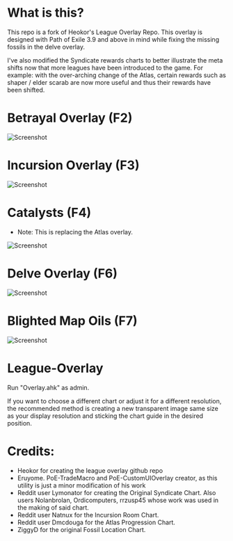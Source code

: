 # What is this?

This repo is a fork of Heokor's League Overlay Repo. This overlay is designed with Path of Exile 3.9 and above in mind while fixing the missing fossils in the delve overlay. 

I've also modified the Syndicate rewards charts to better illustrate the meta shifts now that more leagues have been introduced to the game. For example: with the over-arching change of the Atlas, certain rewards such as shaper / elder scarab are now more useful and thus their rewards have been shifted.

# Betrayal Overlay (F2)
![Screenshot](https://github.com/kestalkayden/League-Overlay/blob/master/sources/syndicate.png)

# Incursion Overlay (F3)
![Screenshot](https://github.com/kestalkayden/League-Overlay/blob/master/sources/alva.png)


# Catalysts (F4)
- Note: This is replacing the Atlas overlay.

![Screenshot](https://github.com/kestalkayden/League-Overlay/blob/master/sources/catalysts.png)

# Delve Overlay (F6)
![Screenshot](https://github.com/kestalkayden/League-Overlay/blob/master/sources/fossils.png)

# Blighted Map Oils (F7)
![Screenshot](https://github.com/kestalkayden/League-Overlay/blob/master/sources/bligthtoils.png)

# League-Overlay

Run "Overlay.ahk" as admin.

If you want to choose a different chart or adjust it for a different resolution, the recommended method is creating a new transparent image same size as your display resolution and sticking the chart guide in the desired position.

# Credits:
- Heokor for creating the league overlay github repo
- Eruyome. PoE-TradeMacro and PoE-CustomUIOverlay creator, as this utility is just a minor modification of his work
- Reddit user Lymonator for creating the Original Syndicate Chart. Also users Nolanbrolan, Ordicomputers, rrzusp45 whose work was used in the making of said chart.
- Reddit user Natnux for the Incursion Room Chart.
- Reddit user Dmcdouga for the Atlas Progression Chart.
- ZiggyD for the original Fossil Location Chart.

